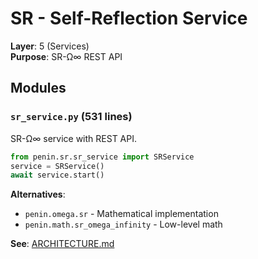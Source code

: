 # SR - Self-Reflection Service

**Layer**: 5 (Services)  
**Purpose**: SR-Ω∞ REST API  

## Modules

### `sr_service.py` (531 lines)
SR-Ω∞ service with REST API.
```python
from penin.sr.sr_service import SRService
service = SRService()
await service.start()
```

**Alternatives**:
- `penin.omega.sr` - Mathematical implementation
- `penin.math.sr_omega_infinity` - Low-level math

**See**: [ARCHITECTURE.md](../ARCHITECTURE.md)
